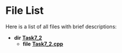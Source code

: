 
# File List

Here is a list of all files with brief descriptions:


* **dir** [**Task7\_2**](dir_738cd4aa1661aed279a7e4eef8806983.md)   
  * **file** [**Task7\_2.cpp**](_task7__2_8cpp.md)   